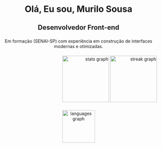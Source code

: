 <h1 align="center">Olá, Eu sou, Murilo Sousa</h1>

###

<h2 align="center">Desenvolvedor Front-end</h2>

###

<p align="center">Em formação (SENAI-SP) com experiência em construção de interfaces modernas e otimizadas.</p>

###

<div align="right">
  <img src="https://github-readme-stats.vercel.app/api?username=Murilo-Sousa&hide_title=false&hide_rank=false&show_icons=true&include_all_commits=true&count_private=true&disable_animations=false&theme=github_dark&locale=pt-br&hide_border=false&order=1" height="150" alt="stats graph"  />
  <img src="https://streak-stats.demolab.com?user=Murilo-Sousa&locale=pt-br&mode=daily&theme=github_dark&hide_border=false&border_radius=5&order=3" height="150" alt="streak graph"  />
</div>

###

<div align="center">
  <img src="https://github-readme-stats.vercel.app/api/top-langs?username=Murilo-Sousa&locale=pt-br&hide_title=false&layout=compact&card_width=320&langs_count=5&theme=github_dark&hide_border=false&order=2" height="105" alt="languages graph"  />
</div>

###
